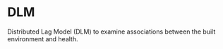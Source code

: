 # DLM
Distributed Lag Model (DLM) to examine associations between the built environment and health.
